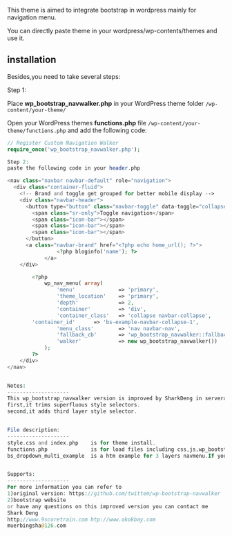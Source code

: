 
This theme is aimed to integrate bootstrap in wordpress mainly for navigation menu.

You can directly paste theme in your wordpress/wp-contents/themes and use it.

installation
--------------------
Besides,you need to take several steps:

Step 1: 

Place **wp_bootstrap_navwalker.php** in your WordPress theme folder `/wp-content/your-theme/`

Open your WordPress themes **functions.php** file  `/wp-content/your-theme/functions.php` and add the following code:

```php
// Register Custom Navigation Walker
require_once('wp_bootstrap_navwalker.php');

Step 2:
paste the following code in your header.php 

<nav class="navbar navbar-default" role="navigation">
  <div class="container-fluid">
    <!-- Brand and toggle get grouped for better mobile display -->
    <div class="navbar-header">
      <button type="button" class="navbar-toggle" data-toggle="collapse" data-target="#bs-example-navbar-collapse-1">
        <span class="sr-only">Toggle navigation</span>
        <span class="icon-bar"></span>
        <span class="icon-bar"></span>
        <span class="icon-bar"></span>
      </button>
      <a class="navbar-brand" href="<?php echo home_url(); ?>">
                <?php bloginfo('name'); ?>
            </a>
    </div>

        <?php
            wp_nav_menu( array(
                'menu'              => 'primary',
                'theme_location'    => 'primary',
                'depth'             => 2,
                'container'         => 'div',
                'container_class'   => 'collapse navbar-collapse',
		'container_id'      => 'bs-example-navbar-collapse-1',
                'menu_class'        => 'nav navbar-nav',
                'fallback_cb'       => 'wp_bootstrap_navwalker::fallback',
                'walker'            => new wp_bootstrap_navwalker())
            );
        ?>
    </div>
</nav>


Notes:
--------------------
This wp_bootstrap_navwalker version is improved by SharkDeng in serveral aspects:
first,it trims superfluous style selectors.
second,it adds third layer style selector.


File description:
--------------------
style.css and index.php    is for theme install.
functions.php              is for load files including css,js,wp_bootstrap_navwalker.php
bs_dropdown_multi_example  is a htm example for 3 layers navmenu.If you don't get expected result,you can refer to this file to distinguish with correct bootstrap code with your source.It's a quick to find errors for bootstrat starters and free you from remembering bootstrap style selectors first.


Supports:
--------------------
For more information you can refer to 
1)original version: https://github.com/twittem/wp-bootstrap-navwalker
2)bootstrap website
or have any questions on this improved version you can contact me
Shark Deng
http;//www.9scoretrain.com htp://www.okokbay.com
muerbingsha@126.com



